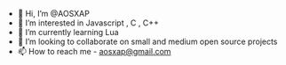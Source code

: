 - 👋 Hi, I’m @AOSXAP
- 👀 I’m interested in Javascript , C , C++
- 🌱 I’m currently learning Lua
- 💞️ I’m looking to collaborate on small and medium open source projects
- 📫 How to reach me - aosxap@gmail.com

<!---
AOSXAP/AOSXAP is a ✨ special ✨ repository because its `README.md` (this file) appears on your GitHub profile.
You can click the Preview link to take a look at your changes.
--->
